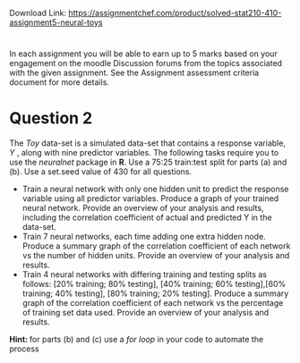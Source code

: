 Download Link: https://assignmentchef.com/product/solved-stat210-410-assignment5-neural-toys
<br>
<h1></h1>

In each assignment you will be able to earn up to 5 marks based on your engagement on the moodle Discussion forums from the topics associated with the given assignment. See the Assignment assessment criteria document for more details.

<h1>Question 2</h1>

The <em>Toy </em>data-set is a simulated data-set that contains a response variable, <em>Y </em>, along with nine predictor variables. The following tasks require you to use the <em>neuralnet </em>package in <strong>R</strong>. Use a 75:25 train:test split for parts (a) and (b). Use a set.seed value of 430 for all questions.

<ul>

 <li>Train a neural network with only one hidden unit to predict the response variable using all predictor variables. Produce a graph of your trained neural network. Provide an overview of your analysis and results, including the correlation coefficient of actual and predicted Y in the data-set.</li>

 <li>Train 7 neural networks, each time adding one extra hidden node. Produce a summary graph of the correlation coefficient of each network vs the number of hidden units. Provide an overview of your analysis and results.</li>

 <li>Train 4 neural networks with differing training and testing splits as follows: [20% training; 80% testing], [40% training; 60% testing],[60% training; 40% testing], [80% training; 20% testing]. Produce a summary graph of the correlation coefficient of each network vs the percentage of training set data used. Provide an overview of your analysis and results.</li>

</ul>

<strong>Hint: </strong>for parts (b) and (c) use a <em>for loop </em>in your code to automate the process